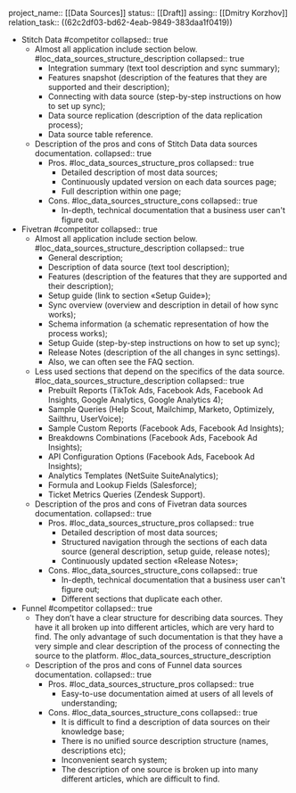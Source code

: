 project_name:: [[Data Sources]]
status:: [[Draft]] 
assing:: [[Dmitry Korzhov]]
relation_task:: ((62c2df03-bd62-4eab-9849-383daa1f0419))

- Stitch Data #competitor
  collapsed:: true
	- Almost all application include section below. #loc_data_sources_structure_description
	  collapsed:: true
		- Integration summary (text tool description and sync summary);
		- Features snapshot (description of the features that they are supported and their description);
		- Connecting with data source (step-by-step instructions on how to set up sync);
		- Data source replication (description of the data replication process);
		- Data source table reference.
	- Description of the pros and cons of Stitch Data data sources documentation.
	  collapsed:: true
		- Pros. #loc_data_sources_structure_pros
		  collapsed:: true
			- Detailed description of most data sources;
			- Continuously updated version on each data sources page;
			- Full description within one page;
		- Cons. #loc_data_sources_structure_cons
		  collapsed:: true
			- In-depth, technical documentation that a business user can't figure out.
- Fivetran #competitor
  collapsed:: true
	- Almost all application include section below. #loc_data_sources_structure_description
	  collapsed:: true
		- General description;
		- Description of data source (text tool description);
		- Features (description of the features that they are supported and their description);
		- Setup guide (link to section «Setup Guide»);
		- Sync overview (overview and description in detail of how sync works);
		- Schema information (a schematic representation of how the process works);
		- Setup Guide (step-by-step instructions on how to set up sync);
		- Release Notes (description of the all changes in sync settings).
		- Also, we can often see the FAQ section.
	- Less used sections that depend on the specifics of the data source. #loc_data_sources_structure_description
	  collapsed:: true
		- Prebuilt Reports (TikTok Ads, Facebook Ads, Facebook Ad Insights, Google Analytics, Google Analytics 4);
		- Sample Queries (Help Scout, Mailchimp, Marketo, Optimizely, Sailthru, UserVoice);
		- Sample Custom Reports (Facebook Ads, Facebook Ad Insights);
		- Breakdowns Combinations (Facebook Ads, Facebook Ad Insights);
		- API Configuration Options (Facebook Ads, Facebook Ad Insights);
		- Analytics Templates (NetSuite SuiteAnalytics);
		- Formula and Lookup Fields (Salesforce);
		- Ticket Metrics Queries (Zendesk Support).
	- Description of the pros and cons of Fivetran data sources documentation.
	  collapsed:: true
		- Pros. #loc_data_sources_structure_pros
		  collapsed:: true
			- Detailed description of most data sources;
			- Structured navigation through the sections of each data source (general description, setup guide, release notes);
			- Continuously updated section «Release Notes»;
		- Cons. #loc_data_sources_structure_cons
		  collapsed:: true
			- In-depth, technical documentation that a business user can't figure out;
			- Different sections that duplicate each other.
- Funnel #competitor
  collapsed:: true
	- They don’t have a clear structure for describing data sources. They have it all broken up into different articles, which are very hard to find. The only advantage of such documentation is that they have a very simple and clear description of the process of connecting the source to the platform. #loc_data_sources_structure_description
	- Description of the pros and cons of Funnel data sources documentation.
	  collapsed:: true
		- Pros. #loc_data_sources_structure_pros
		  collapsed:: true
			- Easy-to-use documentation aimed at users of all levels of understanding;
		- Cons. #loc_data_sources_structure_cons
		  collapsed:: true
			- It is difficult to find a description of data sources on their knowledge base;
			- There is no unified source description structure (names, descriptions etc);
			- Inconvenient search system;
			- The description of one source is broken up into many different articles, which are difficult to find.